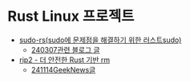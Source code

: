 # Rust Linux 프로젝트
  - [sudo-rs(sudo에 문제점을 해결하기 위한 러스트sudo)](https://github.com/trifectatechfoundation/sudo-rs)
    - [240307관련 블로그 글](https://www.memorysafety.org/blog/reducing-dependencies-in-sudo/)
  - [rip2 - 더 안전한 Rust 기반 rm](https://github.com/MilesCranmer/rip2)
    - [241114GeekNews글](https://news.hada.io/topic?id=17741)
